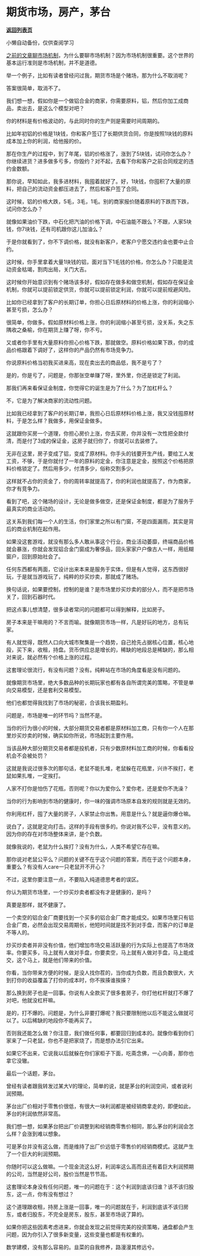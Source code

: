 # 期货市场，房产，茅台

[**返回列表页**](/gzh/记忆承载)

小懒自动备份，仅供查阅学习

[之前的文章聊市场机制](http://mp.weixin.qq.com/s?__biz=MzU0MjYwNDU2Mw==&mid=2247501596&idx=1&sn=62fe1b014bbbd334a3153768618d1eea&chksm=fb1aab60cc6d22767161eb80adfa51451257ad104c7bb763bf0f9ed2c5ddc03fad3d76d91b26&scene=21#wechat_redirect)，为什么要聊市场机制？因为市场机制很重要。这个世界的基本运行准则是市场机制，并不是道德。

  

举一个例子，比如有读者曾经问过我，期货市场是个赌场，那为什么不取消呢？

  

答案很简单，取消不了。

  

我们想一想，假如你是一个做铝合金的商家，你需要原料，铝，然后你加工成商品，卖出去，是这么个模型对吧？  

  

你的材料是有价格波动的，与此同时你的生产则是需要时间周期的。

  

比如年初铝的价格是1块钱，你和客户签订了长期供货合同，你是按照1块钱的原料成本加上你的利润，给他报的价。

  

那在你生产的过程中，到了年尾，铝的价格涨了，涨到了5块钱，试问你怎么办？你继续进货？进多做多亏多，你毁约？对不起，去看下你和客户之前合同规定的违约金数额。

  

那你说，早知如此，我多进材料，我囤着就好了。好，1块钱，你囤积了大量的原料，把自己的流动资金都压进去了，然后和客户签了合同。  

  

这时候，铝的价格大跌，5毛，3毛，1毛。别的商家报价随着原料的下跌而下跌，试问你怎么办？

  

就像如果油价下跌，中石化把汽油的价格下调，中石油能不跟么？不跟，人家5块钱，你7块钱，还有司机跟你这儿加油么？

  

于是你就看到了，你不下调价格，就没有新客户，老客户宁愿交违约金也要中止合约。  

  

这时候，你手里拿着大量1块钱的铝，面对当下1毛钱的价格，你怎么办？只能是流动资金枯竭，割肉出局，关门大吉。  

  

这时候你开始意识到有个赌场该多好，假如存在做多和做空机制，假如存在保证金机制，你就可以提前锁定供货，你就可以提前锁定利润，你就可以提前规避风险。

  

比如你已经拿到了客户的长期订单，你担心日后原材料的价格上涨，你的利润缩小甚至亏损，怎么办？

  

很简单，你做多。假如原材料价格上涨，你的利润缩小甚至亏损，没关系，失之东隅收之桑榆，你在期货上赚了呀，你不亏。

  

又或者你手里有大量原料你担心价格下跌，那就做空。原料价格如果下跌，你的成品价格跟着下调好了，这样你的产品仍然有市场竞争力。

  

你说原料价格当初我买进来高，现在卖出去的商品低，我不是亏了？

  

是的，你是亏了，问题是，你那张空单赚了呀，里外里，你还是锁定了利润。

  

那我们再来看保证金制度，你觉得它的诞生是为了什么？为了加杠杆么？

  

不，它是为了解决商家的流动性问题。

  

比如我已经拿到了客户的长期订单，我担心日后原材料价格上涨，我又没钱囤原材料，于是怎么样？我做多，用保证金做多。  

  

这就跟你买房一个道理，你担心房价上涨，你去买房，你并没有一次性把全款付清，而是付了3成的保证金，这房子就归你了，你就可以去装修了。  

  

无非在这里，房子变成了铝，变成了原材料。你手头的钱要开生产线，要给工人发工资，不够，于是你就付了一年的原料的定金，你注意是定金，按照这个价格把原料价格锁定了。然后用多少，付清多少，俗称交割多少。

  

这样就不占你的资金了，你的周转率就提高了，你的利润也就提高了，作为商家，你才有竞争力。  

  

看到了吧，这个赌场的设计，无论是做多做空，还是保证金制度，都是为了服务于最真实的商业活动的。

  

这关系到我们每一个人的生活，你们家里之所以有门窗，不是四面漏雨，其实是背后的商业机制在起作用。  

  

如果没这套游戏，就没有那么多人敢从事这个行业，商业活动萎靡，终端商品价格就会暴涨，你就会发现铝合金门窗成为奢侈品，回头家家户户像古人一样，用纸糊窗户，回到原始社会了。

  

任何东西都有两面，它设计出来本来是服务于实体，但是有人觉得，这东西很好玩，于是就当游戏玩了，纯粹的炒买炒卖，那就成了赌场。  

  

换句话说，如果要控制，控制的是谁？是市场里炒买炒卖的部分人，而不是把市场关了，回到石器时代。  

  

把这点事儿想清楚，很多读者常问的问题都可以得到解释，比如房子。  

  

房子本来是干嘛用的？不言而喻。就像期货市场一样，凡是好玩的地方，总有玩家。  

  

有人就觉得，既然人口向大城市聚集是一个趋势，自己抢先占据核心位置，核心地段，买下来，收租，持盘。货币供应总是增长的，稀缺的地段总是稀缺的，那么相对来说，就必然有个价格上涨的过程。

  

这套理论很流行，有没有问题？没有。纯粹站在市场的角度看是没有问题的。

  

就像期货市场里，绝大多数品种的长期玩家也都有各自所谓完美的策略，不管是单向交易模型，还是套利交易模型。

  

他们也都觉得我找到了市场的秘密，合该我长期盈利。  

  

问题是，市场是唯一的环节吗？当然不是。

  

当你的行为很小的时候，大部分期货交易者都是原材料加工商，只有你一个人在那里炒买炒卖的时候，确实如你所说，市场起到主要作用。  

  

当该品种大部分期货交易者都是投机者，只有少数原材料加工商的时候，你看看投机会不会被处罚？

  

这就是我说过很多次的那句话，老鼠不能扎堆，老鼠躲在花瓶里，兴许不挨打，老鼠如果扎堆，一定挨打。  

  

人家不打你是怕伤了花瓶，否则呢？你以为爱你么？爱你老，还是爱你不洗澡？

  

当你的行为影响到市场的健康时，你一味的强调市场原本自发的规则就是无效的。  

  

你利用杠杆，囤了大量的房子，人家禁止你出售。用意是什么？就是逼你爆仓嘛。  

  

说白了，这就是定向打击。这样的手段有很多的。你说对我不公平，没有意义的。因为你的存在对市场整体来讲，是个负数。

  

就像我说的，老鼠为什么挨打？没有为什么，人类不希望它存在嘛。

  

那你说对老鼠公平么？问题的关键不在乎这个问题的答案，而在于这个问题本身，重要么？有没有人care一只老鼠开不开心？

  

不过，这里你要注意一点，不要陷入纯道德思考者的误区。

  

你认为期货市场里，一个炒买炒卖者都没有才是健康的，是吗？  

  

真要是那样，就不健康了。

  

一个卖空的铝合金厂商要找到一个买多的铝合金厂商才能成交。如果市场里只有铝合金厂商，必然会出现交易周期长，他短时间就是找不到对手盘，而客户的订单是不等人的。  

  

炒买炒卖者并非没有价值，他们增加市场交易活跃量的行为实际上也提高了市场效率。你要买多，马上就有人做对手盘，你要卖空，马上就有人做对手盘，马上能成交，这个马上，就是他们带来的价值。  

  

你看，当你带来方便的时候，是没人找你茬的，当你成为负数，而且负数很大，大到打你的收益覆盖了打你的成本时，你不挨揍谁挨揍？  

  

那么换到房子也是一回事。你说有人全款买了很多套房子，你打他杠杆就打不爆了对吧，他就没杠杆嘛。

  

是的，打不爆的。问题是，为什么非要打爆呢？我只要限制他以后不能这么做就可以了。以后稀缺的地段你不能再买了。

  

否则我还能怎么做？你注意，我们做任何事，都要回归到成本的。就像你看到你们家来了一只老鼠，你也不是把家烧了，而是想办法引它出来。

  

如果它不出来，它说我以后就躲在你们家柜子下面，吃斋念佛，一心向善，那你也拿它没辙。

  

最后一个话题，茅台。  

  

曾经有读者跟我转发过某大V的理论，简单的说，就是茅台的利润空间，或者说利润预期。

  

茅台出厂价相对于零售价很低，有很大一块利润都是被经销商拿走的，即便如此，茅台的利润依然非常高。

  

我们想一想，如果茅台把出厂价调整到和经销商零售价相同，那么茅台的利润会怎么样？会涨到难以想象。  

  

可是茅台并没有这么做，而是维持了出厂价远低于零售价的经销商模式。这就产生了一个巨大的利润预期。  

  

你随时可以这么做嘛。一个现金流这么好，利润率这么高而且还有着巨大利润预期的公司，当然是好公司，股价当然是节节高。

  

这套理论本身没有任何问题，唯一的问题在于：这个利润到底该归谁？该不该归股东，这一点，你有没有想过？  

  

这个道理跟收租，持房上涨是一回事，唯一的问题就在于，利润到底该不该归房东，或者归股东，不完全是房东，股东，甚至市场说了算的。  

  

如果你把这些因素考虑进来，你就会发现之前觉得完美的投资策略，通盘都会产生问题，因为你引入了很多新变量，这些变量也都是有权重的。  

  

数学建模，没有那么容易的。韭菜的自我修养，路漫漫其修远兮。

